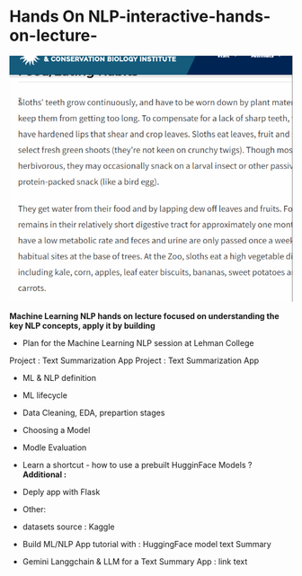 # Hands On  NLP-interactive-hands-on-lecture- 

![plot](Text_Summary_App_Demo.gif)

**Machine Learning NLP hands on lecture focused on understanding the key NLP concepts, apply it by building**    

+ Plan for the Machine Learning NLP session at Lehman College 

Project : Text Summarization App
Project : Text Summarization App

+ ML & NLP definition
+ ML lifecycle
+ Data Cleaning, EDA, prepartion stages
+ Choosing a Model
+ Modle Evaluation
+ Learn a shortcut - how to use a prebuilt HugginFace Models ?
**Additional :**
+ Deply app with Flask 

+ Other:

+ datasets source : Kaggle
+ Build ML/NLP App tutorial with : HuggingFace model text Summary
+ Gemini Langgchain & LLM for a Text Summary App : link text
